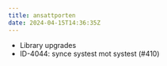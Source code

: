 ```yaml
---
title: ansattporten
date: 2024-04-15T14:36:35Z
---
```

- Library upgrades
- ID-4044: synce systest mot systest (#410)

